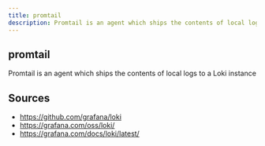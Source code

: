 ```yaml
---
title: promtail
description: Promtail is an agent which ships the contents of local logs to a Loki instance
---
```


## promtail

Promtail is an agent which ships the contents of local logs to a Loki instance

## Sources

- https://github.com/grafana/loki
- https://grafana.com/oss/loki/
- https://grafana.com/docs/loki/latest/
